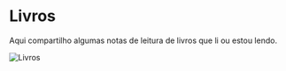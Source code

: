 # Livros

Aqui compartilho algumas notas de leitura de livros que li ou estou lendo.

![Livros](https://mais.opovo.com.br/_midias/gif/2021/06/23/040d2cd2037cc705b17365b43e2002a9-16188283.gif)